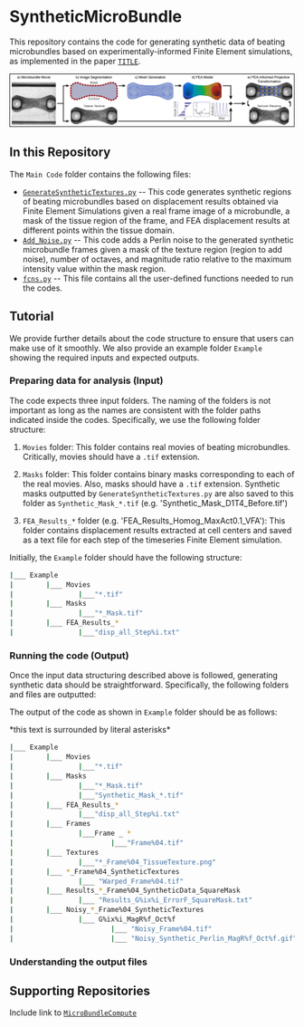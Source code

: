 # SyntheticMicroBundle
This repository contains the code for generating synthetic data of beating microbundles based on experimentally-informed Finite Element simulations, as implemented in the paper [`TITLE`](addlink).

![Pipeline](Figures/Pipeline_SyntheticData_RealFrame.png)

## In this Repository
The  `Main Code` folder contains the following files:
* [`GenerateSyntheticTextures.py`](GenerateSyntheticTextures.py) -- This code generates synthetic regions of beating microbundles based on displacement results obtained via Finite Element Simulations given a real frame image of a microbundle, a mask of the tissue region of the frame, and FEA displacement results at different points within the tissue domain. 
* [`Add_Noise.py`](Add_Noise.py) -- This code adds a Perlin noise to the generated synthetic microbundle frames given a mask of the texture region (region to add noise), number of octaves, and magnitude ratio relative to the maximum intensity value within the mask region.
* [`fcns.py`](fcns.py) --  This file contains all the user-defined functions needed to run the codes.
## Tutorial
We provide further details about the code structure to ensure that users can make use of it smoothly. We also provide an example folder `Example` showing the required inputs and expected outputs.
### Preparing data for analysis (Input)
The code expects three input folders. The naming of the folders is not important as long as the names are consistent with the folder paths indicated inside the codes. Specifically, we use the following folder structure:

1. `Movies` folder: This folder contains real movies of beating microbundles. Critically, movies should have a `.tif` extension.

2. `Masks` folder: This folder contains binary masks corresponding to each of the real movies. Also, masks should have a `.tif` extension. Synthetic masks outputted by `GenerateSyntheticTextures.py` are also saved to this folder as `Synthetic_Mask_*.tif` (e.g. 'Synthetic_Mask_D1T4_Before.tif')

3. `FEA_Results_*` folder (e.g. 'FEA_Results_Homog_MaxAct0.1_VFA'): This folder contains displacement results extracted at cell centers and saved as a text file for each step of the timeseries Finite Element simulation.

Initially, the `Example` folder should have the following structure:

```bash
|___ Example
|        |___ Movies
|                |___"*.tif"
|        |___ Masks
|                |___"*_Mask.tif"
|        |___ FEA_Results_*
|                |___"disp_all_Step%i.txt"
```

### Running the code (Output)
Once the input data structuring described above is followed, generating synthetic data should be straightforward. Specifically, the following folders and files are outputted:

The output of the code as shown in `Example` folder should be as follows:

\*this text is surrounded by literal asterisks\*
```bash
|___ Example
|        |___ Movies
|                |___"*.tif"
|        |___ Masks
|                |___"*_Mask.tif"
|                |___"Synthetic_Mask_*.tif"
|        |___ FEA_Results_*
|                |___"disp_all_Step%i.txt"
|        |___ Frames
|                |___Frame _ *   
|                        |___"Frame%04.tif"
|        |___ Textures
|                |___"*_Frame%04_TissueTexture.png"
|        |___ *_Frame%04_SyntheticTextures
|                |___ "Warped_Frame%04.tif"
|        |___ Results_*_Frame%04_SyntheticData_SquareMask
|                |___ "Results_G%ix%i_ErrorF_SquareMask.txt"
|        |___ Noisy_*_Frame%04_SyntheticTextures
|                |___ G%ix%i_MagR%f_Oct%f
|                        |___ "Noisy_Frame%04.tif"
|                        |___ "Noisy_Synthetic_Perlin_MagR%f_Oct%f.gif"
```

### Understanding the output files

## Supporting Repositories 
Include link to [`MicroBundleCompute`](https://github.com/elejeune11/MicroBundleCompute)